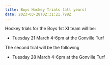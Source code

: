 ```yaml
---
title: Boys Hockey Trials (all years)
date: 2023-03-28T02:31:21.798Z
---
```

Hockey trials for the Boys 1st XI team will be:

* Tuesday 21 March 4-6pm at the Gonville Turf  

The second trial will be the following
  
* Tuesday 28 March 4-6pm at the Gonville Turf